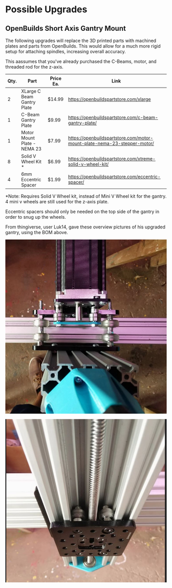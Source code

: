 # Possible Upgrades


## OpenBuilds Short Axis Gantry Mount

The following upgrades will replace the 3D printed parts with machined plates and parts from OpenBuilds. This would allow for a much more rigid setup for attaching spindles, increasing overall accuracy.

This aassumes that you've already purchased the C-Beams, motor, and threaded rod for the z-axis.

| Qty. | Part                            | Price Ea.   | Link                                  |
|------|---------------------------------|-------------|---------------------------------------|
| 2    | XLarge C Beam Gantry Plate      | $14.99  | https://openbuildspartstore.com/xlarge |
| 1    | C-Beam Gantry Plate             | $9.99   | https://openbuildspartstore.com/c-beam-gantry-plate/ |
| 1    | Motor Mount Plate - NEMA 23     | $7.99   | https://openbuildspartstore.com/motor-mount-plate-nema-23-stepper-motor/ |
| 8    | Solid V Wheel Kit *             | $6.99   | https://openbuildspartstore.com/xtreme-solid-v-wheel-kit/ |
| 4    | 6mm Eccentric Spacer            | $1.99   | https://openbuildspartstore.com/eccentric-spacer/ |

*Note: Requires Solid V Wheel kit, instead of Mini V Wheel kit for the gantry. 4 mini v wheels are still used for the z-axis plate.

Eccentric spacers should only be needed on the top side of the gantry in order to snug up the wheels.

From thingiverse, user Luk14, gave these overview pictures of his upgraded gantry, using the BOM above.

![upgraded gantry overview](images/upgraded_gantry/gantry_2_overview.JPG)

![upgraded gantry overview 2](images/upgraded_gantry/gantry_2_overview_2.jpg)

